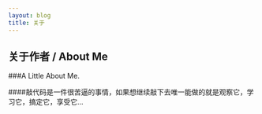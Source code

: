 ```yaml
---
layout: blog
title: 关于
---
```


## 关于作者 / About Me

###A Little About Me.

####敲代码是一件很苦逼的事情，如果想继续敲下去唯一能做的就是观察它，学习它，搞定它，享受它...